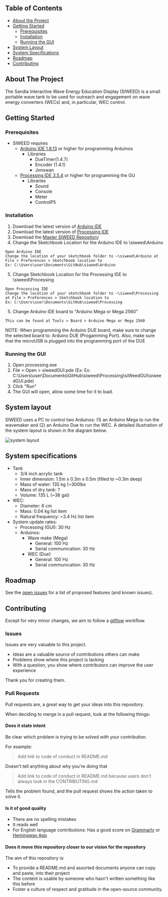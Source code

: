<!-- TABLE OF CONTENTS -->
## Table of Contents

* [About the Project](#about-the-project)
* [Getting Started](#getting-started)
  * [Prerequisites](#prerequisites)
  * [Installation](#installation)
  *	[Running the GUI](#running-the-gui)
* [System Layout](#System-layout)
* [System Specifications](#System-Specifications)
* [Roadmap](#roadmap)
* [Contributing](#contributing)


<!-- ABOUT THE PROJECT -->
## About The Project

The Sandia Interactive Wave Energy Education Display (SIWEED) is a small portable wave tank to be used for outreach and engagement on wave energy converters (WECs) and, in particular, WEC control.


<!-- GETTING STARTED -->
## Getting Started

### Prerequisites
- SIWEED requires 
	- [Arduino IDE 1.8.13](https://www.arduino.cc/en/main/software) or higher for programming Arduinos
		- Libraries 
			- DueTimer(1.4.7)
			- Encoder (1.4.1)
			- Jonswan
	- [Processing IDE 3.5.4](https://processing.org/download/) or higher for programming the GU
		- Libraries
			- Sound
			- Console
			- Meter
			- ControlP5


### Installation

1. Download the latest version of [Arduino IDE](https://www.arduino.cc/en/main/software) 
2. Download the latest version of [Processing IDE](https://processing.org/download/)
3. Download the [Master SIWEED Repository](https://github.com/SNL-WaterPower/siweed/tree/master)
4. Change the Sketchbook Location for the Arduino IDE to \siweed\Arduino
```
Open Arduino IDE
Change the location of your sketchbook folder to ~\siweed\Arduino at File > Preferences > Sketchbook location to 
Ex: C:\Users\user\Documents\GitHub\siweed\Arduino
```
5. Change Sketchbook Location for the Processing IDE to \siweed\Processing
```
Open Processing IDE
Change the location of your sketchbook folder to ~\siweed\Processing at File > Preferences > Sketchbook location to 
Ex: C:\Users\user\Documents\GitHub\siweed\Processing
```
5. Change Arduino IDE board to "Arduino Mega or Mega 2560"
```
This can be found at Tools > Board > Arduino Mega or Mega 2560
```
NOTE: When programming the Arduino DUE board, make sure to change the selected board to: Arduino DUE (Progamming Port).
Also, make sure that the microUSB is plugged into the programming port of the DUE
<!-- Running the GUI -->
### Running the GUI
1. Open processing.exe 
2. File > Open > siweedGUI.pde (Ex: Ex: C:\Users\user\Documents\GitHub\siweed\Processing\siWeedGUI\siweedGUI.pde)
3. Click "Run"
4. The GUI will open, allow some time for it to load. 

<!-- System layout -->
## System layout
SIWEED uses a PC to control two Arduinos: (1) an Arduino Mega to run the wavemaker and (2) an Arduino Due to run the WEC.
A detailed illustration of the system layout is shown in the diagram below.

![system layout](https://github.com/SNL-WaterPower/siweed/blob/develop/documentation/diagrams/systemLayoutPNG.png)
<!-- System Specifications -->
## System specifications
 - Tank
 	- 3/4 inch acrylic tank
 	- Inner dimension: 1.5m x 0.3m x 0.5m (filled to ~0.3m deep)
 	- Mass of water: 135 kg (~300lbs
 	- Mass of dry tank: ?
 	- Volume: 135 L (~36 gal)
 - WEC: 
 	- Diameter: 6 cm
   	- Mass: 0.04 kg list item
   	- Natural frequency: ~3.4 Hz list item
 - System update rates:
 	- Processing (GUI): 30 Hz
 	- Arduinos:
 		- Wave make (Mega)
 			- General: 100 Hz
 			- Serial communication: 30 Hz
 		- WEC (Due)
 			- General: 100 Hz
 			- Serial communication: 30 Hz


<!-- ROADMAP -->
## Roadmap

See the [open issues](https://github.com/SNL-WaterPower/siweed/issues) for a list of proposed features (and known issues).

<!-- CONTRIBUTING -->
## Contributing

Except for very minor changes, we aim to follow a [gitflow](https://www.atlassian.com/git/tutorials/comparing-workflows/gitflow-workflow) workflow.

### Issues

Issues are very valuable to this project.

* Ideas are a valuable source of contributions others can make
* Problems show where this project is lacking
* With a question, you show where contributors can improve the user experience

Thank you for creating them.

### Pull Requests

Pull requests are, a great way to get your ideas into this repository.

When deciding to merge in a pull request, look at the following things:

#### Does it state intent

Be clear which problem is trying to be solved with your contribution.

For example:

> Add link to code of conduct in README.md

Doesn't tell anything about why you're doing that

> Add link to code of conduct in README.md because users don't always look in the CONTRIBUTING.md

Tells the problem found, and the pull request shows the action taken to solve it.


#### Is it of good quality

* There are no spelling mistakes
* It reads well
* For English language contributions: Has a good score on [Grammarly](grammarly.com) or [Hemingway App](http://www.hemingwayapp.com/)

#### Does it move this repository closer to our vision for the repository

The aim of this repository is:

* To provide a README.md and assorted documents anyone can copy and paste, into their project
* The content is usable by someone who hasn't written something like this before
* Foster a culture of respect and gratitude in the open-source community.









